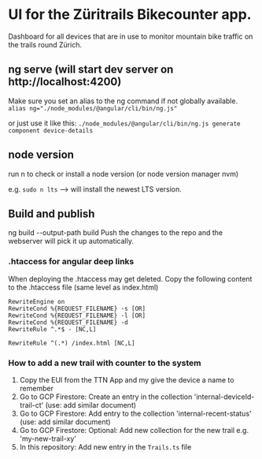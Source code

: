 # UI for the Züritrails Bikecounter app.

Dashboard for all devices that are in use to monitor mountain bike traffic on the trails round Zürich.

## ng serve (will start dev server on http://localhost:4200)
Make sure you set an alias to the ng command if not globally available.
`alias ng="./node_modules/@angular/cli/bin/ng.js"`

or just use it like this:
`./node_modules/@angular/cli/bin/ng.js generate component device-details`


## node version
run n to check or install a node version (or node version manager nvm)

e.g. `sudo n lts` --> will install the newest LTS version.

## Build and publish
ng build --output-path build
Push the changes to the repo and the webserver will pick it up automatically.

### .htaccess for angular deep links
When deploying the .htaccess may get deleted.
Copy the following content to the .htaccess file (same level as index.html)

```
RewriteEngine on
RewriteCond %{REQUEST_FILENAME} -s [OR]
RewriteCond %{REQUEST_FILENAME} -l [OR]
RewriteCond %{REQUEST_FILENAME} -d
RewriteRule ^.*$ - [NC,L]

RewriteRule ^(.*) /index.html [NC,L]
```

### How to add a new trail with counter to the system
1. Copy the EUI from the TTN App and my give the device a name to remember
2. Go to GCP Firestore: Create an entry in the collection 'internal-deviceId-trail-ct' (use: add similar document)
3. Go to GCP Firestore: Add entry to the collection 'internal-recent-status'  (use: add similar document)
4. Go to GCP Firestore: Optional: Add new collection for the new trail e.g. 'my-new-trail-xy'
5. In this repository: Add new entry in the `Trails.ts` file

